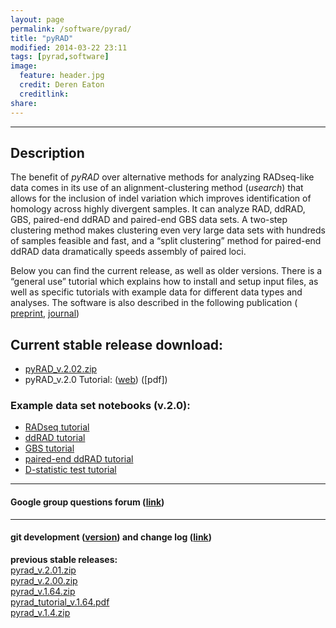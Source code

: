 ```yaml
---
layout: page
permalink: /software/pyrad/
title: "pyRAD"
modified: 2014-03-22 23:11
tags: [pyrad,software]
image:
  feature: header.jpg
  credit: Deren Eaton
  creditlink: 
share: 
---
```


---------------------   

## Description
The benefit of _pyRAD_ over alternative methods for analyzing RADseq-like data comes in its use of an alignment-clustering method (_usearch_) that allows for the inclusion of indel variation which improves identification of homology across highly divergent samples. It can analyze RAD, ddRAD, GBS, paired-end ddRAD and paired-end GBS data sets. A two-step clustering method makes clustering even very large data sets with hundreds of samples feasible and fast, and a “split clustering” method for paired-end ddRAD data dramatically speeds assembly of paired loci.

Below you can find the current release, as well as older versions. There is a “general use” tutorial which explains how to install and setup input files, as well as specific tutorials with example data for different data types and analyses. The software is also described in the following publication ( [preprint](http://biorxiv.org/content/early/2013/12/03/001081), [journal](http://bioinformatics.oxfordjournals.org/content/early/2014/03/20/bioinformatics.btu121 ))

## Current stable release download:  

+  [pyRAD_v.2.02.zip](/downloads/pyrad_v.2.02.zip)
+  pyRAD_v.2.0 Tutorial: ([web](nbviewer)) ([pdf])

### Example data set notebooks (v.2.0):  
+  [RADseq tutorial](nbviewer)  
+  [ddRAD tutorial](nbviewer)  
+  [GBS tutorial](nbviewer)  
+  [paired-end ddRAD tutorial](link)  
+  [D-statistic test tutorial](link)

--------------------------  

#### Google group questions forum ([link](https://groups.google.com/forum/#!forum/pyrad-users))

---------------------------  

#### git development ([version](https://code.google.com/p/pyrad/)) and change log ([link](https://code.google.com/p/pyrad/source/list))

__previous stable releases:__    
[pyrad_v.2.01.zip](/downloads/pyrad_v.2.01.zip)  
[pyrad_v.2.00.zip](/downloads/pyrad_v.2.0.zip)  
[pyrad_v.1.64.zip](/downloads/pyrad_v.1.64.zip)  
[pyrad_tutorial_v.1.64.pdf](/downloads/pyrad_v.1.64.zip)  
[pyrad_v.1.4.zip](/downloads/pyrad_v.1.4.zip)  
